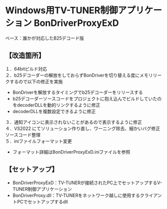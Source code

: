 # Windows用TV-TUNER制御アプリケーション BonDriverProxyExD  

ベース：誰かが対応したB25デコード版  

## 【改造箇所】  
１．64bitビルド対応  
２．b25デコーダーの解放をしておらずBonDriverを切り替える度にメモリリークするので以下の修正を実施

- BonDriverを解放するタイミングでb25デコーダーをリリースする
- b25デコーダーソースコードをプロジェクトに抱え込んでビルドしていたのをdecoderDLLを動的リンクするように修正
- decoderDLLを複数設定できるように修正

 ３．通知アイコンに表示されないことがあるので表示するように修正  
 ４．VS2022 にてソリューション作り直し、ワーニング除去、細かいバグ修正 ソースコード整理  
 ５．iniファイルフォーマット変更

 - フォーマット詳細はBonDriverProxyExD.iniファイルを参照  

## 【セットアップ】  
- BonDriverProxyExD：TV-TUNERが接続されたPC上でセットアップするV-TUNER制御アプリケーション  
- BonDriverProxy.dll：TV-TUNERをネットワーク越しに使用するクライアントPCでセットアップするdll  
